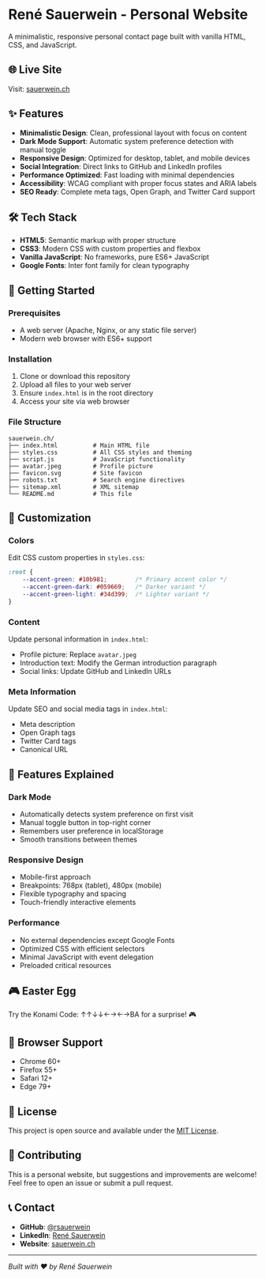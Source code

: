 # René Sauerwein - Personal Website

A minimalistic, responsive personal contact page built with vanilla HTML, CSS, and JavaScript.

## 🌐 Live Site

Visit: [sauerwein.ch](https://sauerwein.ch)

## ✨ Features

- **Minimalistic Design**: Clean, professional layout with focus on content
- **Dark Mode Support**: Automatic system preference detection with manual toggle
- **Responsive Design**: Optimized for desktop, tablet, and mobile devices
- **Social Integration**: Direct links to GitHub and LinkedIn profiles
- **Performance Optimized**: Fast loading with minimal dependencies
- **Accessibility**: WCAG compliant with proper focus states and ARIA labels
- **SEO Ready**: Complete meta tags, Open Graph, and Twitter Card support

## 🛠️ Tech Stack

- **HTML5**: Semantic markup with proper structure
- **CSS3**: Modern CSS with custom properties and flexbox
- **Vanilla JavaScript**: No frameworks, pure ES6+ JavaScript
- **Google Fonts**: Inter font family for clean typography

## 🚀 Getting Started

### Prerequisites

- A web server (Apache, Nginx, or any static file server)
- Modern web browser with ES6+ support

### Installation

1. Clone or download this repository
2. Upload all files to your web server
3. Ensure `index.html` is in the root directory
4. Access your site via web browser

### File Structure

```
sauerwein.ch/
├── index.html          # Main HTML file
├── styles.css          # All CSS styles and theming
├── script.js           # JavaScript functionality
├── avatar.jpeg         # Profile picture
├── favicon.svg         # Site favicon
├── robots.txt          # Search engine directives
├── sitemap.xml         # XML sitemap
└── README.md           # This file
```

## 🎨 Customization

### Colors
Edit CSS custom properties in `styles.css`:
```css
:root {
    --accent-green: #10b981;        /* Primary accent color */
    --accent-green-dark: #059669;   /* Darker variant */
    --accent-green-light: #34d399;  /* Lighter variant */
}
```

### Content
Update personal information in `index.html`:
- Profile picture: Replace `avatar.jpeg`
- Introduction text: Modify the German introduction paragraph
- Social links: Update GitHub and LinkedIn URLs

### Meta Information
Update SEO and social media tags in `index.html`:
- Meta description
- Open Graph tags
- Twitter Card tags
- Canonical URL

## 🔧 Features Explained

### Dark Mode
- Automatically detects system preference on first visit
- Manual toggle button in top-right corner
- Remembers user preference in localStorage
- Smooth transitions between themes

### Responsive Design
- Mobile-first approach
- Breakpoints: 768px (tablet), 480px (mobile)
- Flexible typography and spacing
- Touch-friendly interactive elements

### Performance
- No external dependencies except Google Fonts
- Optimized CSS with efficient selectors
- Minimal JavaScript with event delegation
- Preloaded critical resources

## 🎮 Easter Egg

Try the Konami Code: ↑↑↓↓←→←→BA for a surprise! 🎮

## 📱 Browser Support

- Chrome 60+
- Firefox 55+
- Safari 12+
- Edge 79+

## 📄 License

This project is open source and available under the [MIT License](LICENSE).

## 🤝 Contributing

This is a personal website, but suggestions and improvements are welcome! Feel free to open an issue or submit a pull request.

## 📞 Contact

- **GitHub**: [@rsauerwein](https://github.com/rsauerwein)
- **LinkedIn**: [René Sauerwein](https://www.linkedin.com/in/rene-sauerwein-995b001b9/)
- **Website**: [sauerwein.ch](https://sauerwein.ch)

---

*Built with ❤️ by René Sauerwein*

